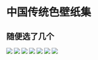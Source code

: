 # 中国传统色壁纸集

## 随便选了几个
![](https://github.com/wangzme/CTCW/blob/master/Name/dahong.png)
![](https://github.com/wangzme/CTCW/blob/master/Name/danjucheng.png)
![](https://github.com/wangzme/CTCW/blob/master/Name/ezhanghuang.png)
![](https://github.com/wangzme/CTCW/blob/master/Name/gongdianlv.png)
![](https://github.com/wangzme/CTCW/blob/master/Name/gulan.png)
![](https://github.com/wangzme/CTCW/blob/master/Name/jiegengzi.png)
![](https://github.com/wangzme/CTCW/blob/master/Name/langyanhui.png)
